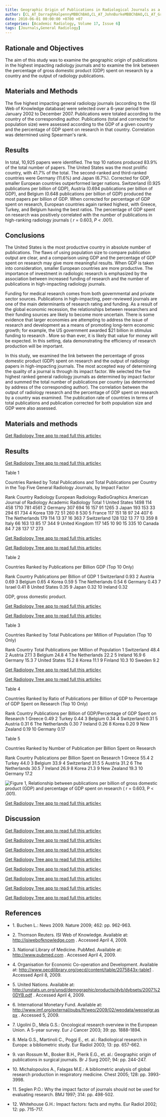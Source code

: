 ```yaml
---
title: Geographic Origin of Publications in Radiological Journals as a Function of GDP and Percentage of GDP Spent on Research
author: [CL_AT_DarraghHalpennyMBBChBAO,CL_AT_JohnBurkeMBBChBAO,CL_AT_GraemeMcNeillMBBChBAO,CL_AT_AislingSnowMBBChBAO,CL_AT_WilliamCTorreggianiMBBChBAO]
date: 2010-06-01 00:00:00 +0700 +07
categories: [Academic Radiology, Volume 17, Issue 6]
tags: [Journals,General Radiology]
---
```

## Rationale and Objectives

The aim of this study was to examine the geographic origin of publications in the highest impacting radiology journals and to examine the link between the percentage of gross domestic product (GDP) spent on research by a country and the output of radiology publications.

## Materials and Methods

The five highest impacting general radiology journals (according to the ISI Web of Knowledge database) were selected over a 6-year period from January 2002 to December 2007. Publications were totaled according to the country of the corresponding author. Publications (total and corrected for population size) were assessed according to the GDP of a given country and the percentage of GDP spent on research in that country. Correlation was determined using Spearman's rank.

## Results

In total, 10,925 papers were identified. The top 10 nations produced 83.9% of the total number of papers. The United States was the most prolific country, with 41.7% of the total. The second-ranked and third-ranked countries were Germany (11.6%) and Japan (6.7%). Corrected for GDP, smaller European countries outperformed larger nations. Switzerland (0.925 publications per billion of GDP), Austria (0.694 publications per billion of GDP), and Belgium (0.648 publications per billion of GDP) produced the most papers per billion of GDP. When corrected for percentage of GDP spent on research, European countries again ranked highest, with Greece, Turkey, and Belgium having the best ratios. The percentage of GDP spent on research was positively correlated with the number of publications in high-ranking radiology journals ( _r_ = 0.603, _P_ < .001).

## Conclusions

The United States is the most productive country in absolute number of publications. The flaws of using population size to compare publication output are clear, and a comparison using GDP and the percentage of GDP spent on research may give more meaningful results. When GDP is taken into consideration, smaller European countries are more productive. The importance of investment in radiologic research is emphasized by the association between increased funding of research and the number of publications in high-impacting radiology journals.

Funding for medical research comes from both governmental and private sector sources. Publications in high-impacting, peer-reviewed journals are one of the main determinants of research rating and funding. As a result of the global economic recession, the relationships between researchers and their funding sources are likely to become more uncertain. There is some evidence that larger economies are attempting to address the issue of research and development as a means of promoting long-term economic growth; for example, the US government awarded $21 billion in stimulus funding to research . More so than ever, it is likely that value for money will be expected. In this setting, data demonstrating the efficiency of research production will be important.

In this study, we examined the link between the percentage of gross domestic product (GDP) spent on research and the output of radiology papers in high-impacting journals. The most accepted way of determining the quality of a journal is through its impact factor. We selected the five highest ranked general radiology journals as determined by impact factor and summed the total number of publications per country (as determined by address of the corresponding author). The correlation between the output of radiology research and the percentage of GDP spent on research by a country was examined. The publication rate of countries in terms of total publications and publication corrected for both population size and GDP were also assessed.

## Materials and methods

[Get Radiology Tree app to read full this article<](https://clinicalpub.com/app)

## Results

[Get Radiology Tree app to read full this article<](https://clinicalpub.com/app)

Table 1


Countries Ranked by Total Publications and Total Publications per Country in the Top Five General Radiology Journals, by Impact Factor


Rank Country Radiology European Radiology RadioGraphics American Journal of Radiology Academic Radiology Total 1 United States 1498 114 458 1710 781 4561 2 Germany 307 694 16 157 91 1265 3 Japan 193 153 33 294 61 734 4 Korea 139 72 51 260 8 530 5 France 117 151 18 97 24 407 6 The Netherlands 179 114 13 37 16 363 7 Switzerland 128 132 13 77 13 359 8 Italy 66 163 13 85 17 344 9 United Kingdom 117 145 10 90 15 335 10 Canada 84 7 28 137 17 273

[Get Radiology Tree app to read full this article<](https://clinicalpub.com/app)

[Get Radiology Tree app to read full this article<](https://clinicalpub.com/app)

Table 2


Countries Ranked by Publications per Billion GDP (Top 10 Only)


Rank Country Publications per Billion of GDP 1 Switzerland 0.93 2 Austria 0.69 3 Belgium 0.65 4 Korea 0.59 5 The Netherlands 0.54 6 Germany 0.43 7 Israel 0.41 8 United States 0.35 9 Japan 0.32 10 Ireland 0.32

GDP, gross domestic product.


[Get Radiology Tree app to read full this article<](https://clinicalpub.com/app)

[Get Radiology Tree app to read full this article<](https://clinicalpub.com/app)

Table 3


Countries Ranked by Total Publications per Million of Population (Top 10 Only)


Rank Country Total Publications per Million of Population 1 Switzerland 48.4 2 Austria 27.1 3 Belgium 24.8 4 The Netherlands 22.2 5 Ireland 16.9 6 Germany 15.3 7 United States 15.2 8 Korea 11.1 9 Finland 10.3 10 Sweden 9.2

[Get Radiology Tree app to read full this article<](https://clinicalpub.com/app)

[Get Radiology Tree app to read full this article<](https://clinicalpub.com/app)

Table 4


Countries Ranked by Ratio of Publications per Billion of GDP to Percentage of GDP Spent on Research (Top 10 Only)


Rank Country Publications per Billion of GDP/Percentage of GDP Spent on Research 1 Greece 0.49 2 Turkey 0.44 3 Belgium 0.34 4 Switzerland 0.31 5 Austria 0.31 6 The Netherlands 0.30 7 Ireland 0.26 8 Korea 0.20 9 New Zealand 0.19 10 Germany 0.17

Table 5


Countries Ranked by Number of Publication per Billion Spent on Research


Rank Country Publications per Billion Spent on Research 1 Greece 55.4 2 Turkey 44.0 3 Belgium 33.9 4 Switzerland 31.5 5 Austria 31.2 6 The Netherlands 30.5 7 Ireland 26.9 8 Korea 21.3 9 New Zealand 19.3 10 Germany 17.2

![Figure 1, Relationship between publications per billion of gross domestic product (GDP) and percentage of GDP spent on research ( r = 0.603, P < .001).](https://storage.googleapis.com/dl.dentistrykey.com/clinical/GeographicOriginofPublicationsinRadiologicalJournalsasaFunctionofGDPandPercentageofGDPSpentonResearch/0_1s20S1076633210001121.jpg)

[Get Radiology Tree app to read full this article<](https://clinicalpub.com/app)

## Discussion

[Get Radiology Tree app to read full this article<](https://clinicalpub.com/app)

[Get Radiology Tree app to read full this article<](https://clinicalpub.com/app)

[Get Radiology Tree app to read full this article<](https://clinicalpub.com/app)

[Get Radiology Tree app to read full this article<](https://clinicalpub.com/app)

[Get Radiology Tree app to read full this article<](https://clinicalpub.com/app)

[Get Radiology Tree app to read full this article<](https://clinicalpub.com/app)

[Get Radiology Tree app to read full this article<](https://clinicalpub.com/app)

[Get Radiology Tree app to read full this article<](https://clinicalpub.com/app)

## References

- 1\. Buchen L.: News 2009. Nature 2009; 462: pp. 962-963.


- 2\.  Thomson Reuters. ISI Web of Knowledge. Available at:  http://isiwebofknowledge.com  . Accessed April 4, 2009.


- 3\.  National Library of Medicine. PubMed. Available at:  http://www.pubmed.com  . Accessed April 4, 2009.


- 4\.  Organisation for Economic Co-operation and Development. Available at:  http://www.oecdilibrary.org/oecd/content/table/2075843x-table1  . Accessed April 8, 2009.


- 5\.  United Nations. Available at:  http://unstats.un.org/unsd/demographic/products/dyb/dybsets/2007%20DYB.pdf  . Accessed April 4, 2009.


- 6\.  International Monetary Fund. Available at:  http://www.imf.org/external/pubs/ft/weo/2009/02/weodata/weoselgr.aspx  . Accessed 5, 2009.


- 7\. Ugolini D., Mela G.S.: Oncological research overview in the European Union. A 5-year survey. Eur J Cancer 2003; 39: pp. 1888-1894.


- 8\. Mela G.S., Martinoli C., Poggi E., et. al.: Radiological research in Europe: a bibliometric study. Eur Radiol 2003; 13: pp. 657-662.


- 9\. van Rossum M., Bosker B.H., Pierik E.G., et. al.: Geographic origin of publications in surgical journals. Br J Surg 2007; 94: pp. 244-247.


- 10\. Michalopoulos A., Falagas M.E.: A bibliometric analysis of global research production in respiratory medicine. Chest 2005; 128: pp. 3993-3998.


- 11\. Seglen P.O.: Why the impact factor of journals should not be used for evaluating research. BMJ 1997; 314: pp. 498-502.


- 12\. Whitehouse G.H.: Impact factors: facts and myths. Eur Radiol 2002; 12: pp. 715-717.